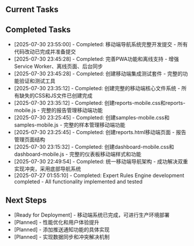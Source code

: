 ## Current Tasks

## Completed Tasks
* [2025-07-30 23:55:00] - Completed: 移动端导航系统完整开发提交 - 所有代码改动已完成并准备提交
* [2025-07-30 23:45:28] - Completed: 完善PWA功能和离线支持 - 增强Service Worker、离线页面、后台同步
* [2025-07-30 23:45:28] - Completed: 创建移动端集成测试套件 - 完整的功能验证和测试工具
* [2025-07-30 23:35:12] - Completed: 创建完整的移动端核心文件系统 - 所有缺失的CSS和JS文件已创建完成
* [2025-07-30 23:35:12] - Completed: 创建reports-mobile.css和reports-mobile.js - 完整的报告管理移动端功能
* [2025-07-30 23:25:45] - Completed: 创建samples-mobile.css和samples-mobile.js - 完整的样本管理移动端功能
* [2025-07-30 23:25:45] - Completed: 创建reports.html移动端页面 - 报告管理页面结构
* [2025-07-30 23:15:32] - Completed: 创建dashboard-mobile.css和dashboard-mobile.js - 完整的仪表板移动端样式和功能
* [2025-07-30 22:49:54] - Completed: 统一移动端导航架构 - 成功解决双重实现冲突，采用底部导航系统
* [2025-07-27 01:55:10] - Completed: Expert Rules Engine development completed - All functionality implemented and tested

## Next Steps
* [Ready for Deployment] - 移动端系统已完成，可进行生产环境部署
* [Planned] - 性能优化和用户体验提升
* [Planned] - 添加推送通知功能的具体实现
* [Planned] - 实现数据同步和冲突解决机制
